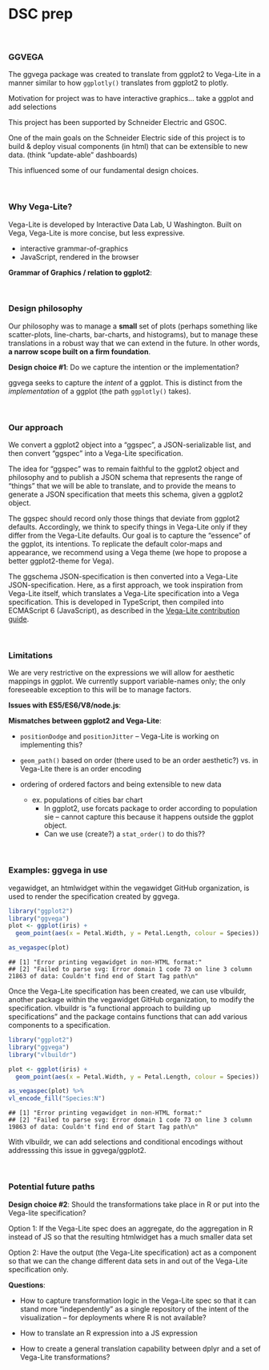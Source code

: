 DSC prep
================

<br />

### GGVEGA

The ggvega package was created to translate from ggplot2 to Vega-Lite in
a manner similar to how `ggplotly()` translates from ggplot2 to plotly.

Motivation for project was to have interactive graphics… take a ggplot
and add selections

This project has been supported by Schneider Electric and GSOC.

One of the main goals on the Schneider Electric side of this project is
to build & deploy visual components (in html) that can be extensible to
new data. (think “update-able” dashboards)

This influenced some of our fundamental design choices.

<br />

### Why Vega-Lite?

Vega-Lite is developed by Interactive Data Lab, U Washington. Built on
Vega, Vega-Lite is more concise, but less expressive.

  - interactive grammar-of-graphics
  - JavaScript, rendered in the browser

**Grammar of Graphics / relation to ggplot2**:

<br />

### Design philosophy

Our philosophy was to manage a **small** set of plots (perhaps something
like scatter-plots, line-charts, bar-charts, and histograms), but to
manage these translations in a robust way that we can extend in the
future. In other words, **a narrow scope built on a firm foundation**.

**Design choice \#1**: Do we capture the intention or the
implementation?

ggvega seeks to capture the *intent* of a ggplot. This is distinct from
the *implementation* of a ggplot (the path `ggplotly()` takes).
<!-- Our idea is to let the powerful defaults of the two packages take care of most of the work. In addition, we anticipated (at some point in the distant future) creating a Vega-lite theme for the visual components. -->

<br />

### Our approach

We convert a ggplot2 object into a “ggspec”, a JSON-serializable list,
and then convert “ggspec” into a Vega-Lite specification.

The idea for “ggspec” was to remain faithful to the ggplot2 object and
philosophy and to publish a JSON schema that represents the range of
“things” that we will be able to translate, and to provide the means
to generate a JSON specification that meets this schema, given a ggplot2
object.

The ggspec should record only those things that deviate from ggplot2
defaults. Accordingly, we think to specify things in Vega-Lite only if
they differ from the Vega-Lite defaults. Our goal is to capture the
“essence” of the ggplot, its intentions. To replicate the default
color-maps and appearance, we recommend using a Vega theme (we hope to
propose a better ggplot2-theme for Vega).

The ggschema JSON-specification is then converted into a Vega-Lite
JSON-specification. Here, as a first approach, we took inspiration from
Vega-Lite itself, which translates a Vega-Lite specification into a Vega
specification. This is developed in TypeScript, then compiled into
ECMAScript 6 (JavaScript), as described in the [Vega-Lite contribution
guide](https://github.com/vega/vega-lite/blob/master/CONTRIBUTING.md#suggested-programming-environment).

<br />

### Limitations

We are very restrictive on the expressions we will allow for aesthetic
mappings in ggplot. We currently support variable-names only; the only
foreseeable exception to this will be to manage factors.

**Issues with ES5/ES6/V8/node.js**:

**Mismatches between ggplot2 and Vega-Lite**:

  - `positionDodge` and `positionJitter` – Vega-Lite is working on
    implementing this?

  - `geom_path()` based on order (there used to be an order aesthetic?)
    vs. in Vega-Lite there is an order encoding

  - ordering of ordered factors and being extensible to new data
    
      - ex. populations of cities bar chart
          - In ggplot2, use forcats package to order according to
            population sie – cannot capture this because it happens
            outside the ggplot object.
          - Can we use (create?) a `stat_order()` to do this??

<br />

### Examples: ggvega in use

vegawidget, an htmlwidget within the vegawidget GitHub organization, is
used to render the specification created by ggvega.

``` r
library("ggplot2")
library("ggvega")
plot <- ggplot(iris) + 
  geom_point(aes(x = Petal.Width, y = Petal.Length, colour = Species))

as_vegaspec(plot)
```

    ## [1] "Error printing vegawidget in non-HTML format:"                                                                    
    ## [2] "Failed to parse svg: Error domain 1 code 73 on line 3 column 21863 of data: Couldn't find end of Start Tag path\n"

Once the Vega-Lite specification has been created, we can use vlbuildr,
another package within the vegawidget GitHub organization, to modify the
specification. vlbuildr is “a functional approach to building up
specifications” and the package contains functions that can add various
components to a specification.

``` r
library("ggplot2")
library("ggvega")
library("vlbuildr")

plot <- ggplot(iris) + 
  geom_point(aes(x = Petal.Width, y = Petal.Length, colour = Species))

as_vegaspec(plot) %>%
vl_encode_fill("Species:N")
```

    ## [1] "Error printing vegawidget in non-HTML format:"                                                                    
    ## [2] "Failed to parse svg: Error domain 1 code 73 on line 3 column 19863 of data: Couldn't find end of Start Tag path\n"

With vlbuildr, we can add selections and conditional encodings without
addresssing this issue in ggvega/ggplot2.

<br />

### Potential future paths

**Design choice \#2**: Should the transformations take place in R or put
into the Vega-lite specification?

Option 1: If the Vega-Lite spec does an aggregate, do the aggregation in
R instead of JS so that the resulting htmlwidget has a much smaller data
set

Option 2: Have the output (the Vega-Lite specification) act as a
component so that we can the change different data sets in and out of
the Vega-Lite specification only.

**Questions**:

  - How to capture transformation logic in the Vega-Lite spec so that it
    can stand more “independently” as a single repository of the intent
    of the visualization – for deployments where R is not available?

  - How to translate an R expression into a JS expression

  - How to create a general translation capability between dplyr and a
    set of Vega-Lite transformations?
